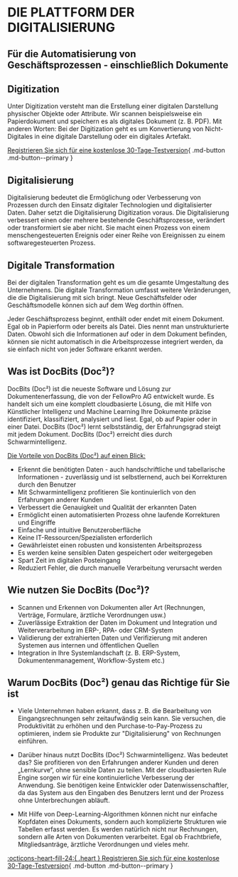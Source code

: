 # DIE PLATTFORM DER DIGITALISIERUNG
## Für die Automatisierung von Geschäftsprozessen - einschließlich Dokumente

## Digitization
Unter Digitization versteht man die Erstellung einer digitalen Darstellung physischer Objekte oder Attribute. Wir scannen beispielsweise ein Papierdokument und speichern es als digitales Dokument (z. B. PDF). Mit anderen Worten: Bei der Digitization geht es um Konvertierung von Nicht-Digitales in eine digitale Darstellung oder ein digitales Artefakt.



[Registrieren Sie sich für eine kostenlose 30-Tage-Testversion](https://app.polydocs.io){ .md-button .md-button--primary }

## Digitalisierung

Digitalisierung bedeutet die Ermöglichung oder Verbesserung von Prozessen durch den Einsatz digitaler Technologien und digitalisierter
Daten. Daher setzt die Digitalisierung Digitization voraus.
Die Digitalisierung verbessert einen oder mehrere bestehende Geschäftsprozesse, verändert oder transformiert sie aber nicht. Sie macht einen Prozess von einem menschengesteuerten Ereignis oder einer Reihe von Ereignissen zu einem softwaregesteuerten Prozess.

## Digitale Transformation

Bei der digitalen Transformation geht es um die gesamte Umgestaltung des Unternehmens. Die digitale Transformation umfasst weitere Veränderungen, die die Digitalisierung mit sich bringt. Neue Geschäftsfelder oder Geschäftsmodelle können sich auf dem Weg dorthin öffnen.

Jeder Geschäftsprozess beginnt, enthält oder endet mit einem Dokument. Egal ob in Papierform oder bereits als Datei. Dies nennt man unstrukturierte Daten. Obwohl sich die Informationen auf oder in dem Dokument befinden, können sie nicht automatisch in die Arbeitsprozesse integriert werden, da sie einfach nicht von jeder Software erkannt werden.

## Was ist DocBits (Doc²)?

DocBits (Doc²) ist die neueste Software und Lösung zur Dokumentenerfassung, die von der FellowPro AG entwickelt wurde. Es handelt sich um eine komplett cloudbasierte Lösung, die mit Hilfe von Künstlicher Intelligenz und Machine Learning Ihre Dokumente präzise identifiziert, klassifiziert, analysiert und liest. Egal, ob auf Papier oder in einer Datei. DocBits (Doc²) lernt selbstständig, der Erfahrungsgrad steigt mit jedem Dokument. DocBits (Doc²) erreicht dies durch Schwarmintelligenz.

<ins>Die Vorteile von DocBits (Doc²) auf einen Blick:</ins>

  -  Erkennt die benötigten Daten - auch handschriftliche und tabellarische Informationen - zuverlässig und ist selbstlernend, auch bei Korrekturen durch den Benutzer
  -  Mit Schwarmintelligenz profitieren Sie kontinuierlich von den Erfahrungen anderer Kunden
  -  Verbessert die Genauigkeit und Qualität der erkannten Daten
  -  Ermöglicht einen automatisierten Prozess ohne laufende Korrekturen und Eingriffe
  -  Einfache und intuitive Benutzeroberfläche
  -  Keine IT-Ressourcen/Spezialisten erforderlich
  -  Gewährleistet einen robusten und konsistenten Arbeitsprozess
  -  Es werden keine sensiblen Daten gespeichert oder weitergegeben
  -  Spart Zeit im digitalen Posteingang
  -  Reduziert Fehler, die durch manuelle Verarbeitung verursacht werden

## Wie nutzen Sie DocBits (Doc²)?

  -  Scannen und Erkennen von Dokumenten aller Art (Rechnungen, Verträge, Formulare, ärztliche Verordnungen usw.)
  -  Zuverlässige Extraktion der Daten im Dokument und Integration und Weiterverarbeitung im ERP-, RPA- oder CRM-System
  -  Validierung der extrahierten Daten und Verifizierung mit anderen Systemen aus internen und öffentlichen Quellen
  -  Integration in Ihre Systemlandschaft (z. B. ERP-System, Dokumentenmanagement, Workflow-System etc.)

## Warum DocBits (Doc²) genau das Richtige für Sie ist

  -   Viele Unternehmen haben erkannt, dass z. B. die Bearbeitung von Eingangsrechnungen sehr zeitaufwändig sein kann. Sie versuchen, die Produktivität zu erhöhen und den Purchase-to-Pay-Prozess zu optimieren, indem sie Produkte zur "Digitalisierung" von Rechnungen einführen.

  -  Darüber hinaus nutzt DocBits (Doc²) Schwarmintelligenz. Was bedeutet das? Sie profitieren von den Erfahrungen anderer Kunden und deren „Lernkurve“, ohne sensible Daten zu teilen. Mit der cloudbasierten Rule Engine sorgen wir für eine kontinuierliche Verbesserung der Anwendung. Sie benötigen keine Entwickler oder Datenwissenschaftler, da das System aus den Eingaben des Benutzers lernt und der Prozess ohne Unterbrechungen abläuft.

  -  Mit Hilfe von Deep-Learning-Algorithmen können nicht nur einfache Kopfdaten eines Dokuments, sondern auch komplizierte Strukturen wie Tabellen erfasst werden. Es werden natürlich nicht nur Rechnungen, sondern alle Arten von Dokumenten verarbeitet. Egal ob Frachtbriefe, Mitgliedsanträge, ärztliche Verordnungen und vieles mehr.


[:octicons-heart-fill-24:{ .heart } Registrieren Sie sich für eine kostenlose 30-Tage-Testversion](https://app.polydocs.io){ .md-button .md-button--primary }
